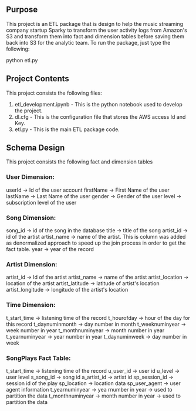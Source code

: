 ## Purpose
This project is an ETL package that is design to help the music streaming company startup Sparky to transform the user activity logs from Amazon's S3 and transform them into fact and dimension tables before saving them back into S3 for the analytic team.  To run the package, just type the following:

python etl.py 

## Project Contents
This project consists the following files:

1. etl_development.ipynb - This is the python notebook used to develop the project.
2. dl.cfg - This is the configuration file that stores the AWS access Id and Key.
3. etl.py - This is the main ETL package code.

## Schema Design
This project consists the following fact and dimension tables

### User Dimension:
userId -> Id of the user account
firstName -> First Name of the user
lastName -> Last Name of the user
gender -> Gender of the user
level -> subscription level of the user

### Song Dimension:
song_id -> id of the song in the database
title -> title of the song
artist_id -> id of the artist
artist_name -> name of the artist.  This is column was added as denormalized approach to speed up the join process in order to get the fact table.
year -> year of the record

### Artist Dimension:
artist_id -> Id of the artist
artist_name -> name of the artist
artist_location -> location of the artist
artist_latitude -> latitude of artist's location
artist_longitude -> longitude of the artist's location

### Time Dimension:
t_start_time -> listening time of the record
t_hourofday -> hour of the day for this record
t_daynuminmonth -> day number in month
t_weeknuminyear -> week number in year
t_monthnuminyear -> month number in year
t_yearnuminyear -> year number in year
t_daynuminweek -> day number in week

### SongPlays Fact Table:
t_start_time -> listening time of the record
u_user_id -> user id
u_level -> user level
s_song_id -> song id
a_artist_id -> artist id
sp_session_id -> session id of the play
sp_location -> location data
sp_user_agent -> user agent information
t_yearnuminyear -> yea rnumber in year -> used to partition the data
t_monthnuminyear -> month number in year -> used to partition the data
